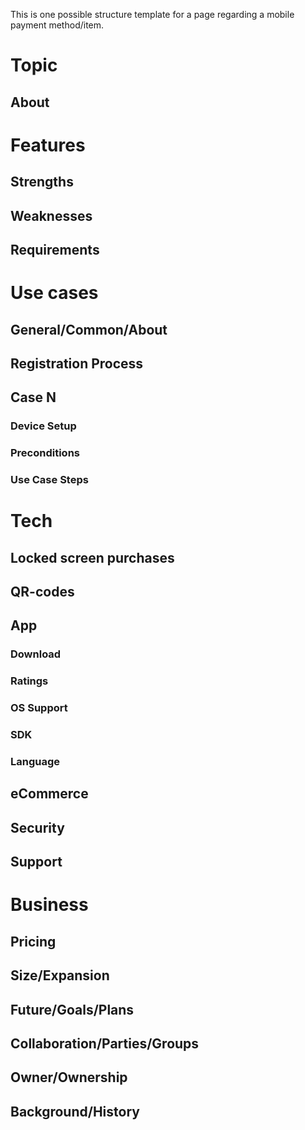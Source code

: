 
This is one possible structure template for a page regarding a mobile payment method/item.

# Topic
## About

# Features
## Strengths
## Weaknesses
## Requirements

# Use cases
## General/Common/About
## Registration Process
## Case N
### Device Setup
### Preconditions
### Use Case Steps

# Tech
## Locked screen purchases
## QR-codes
## App
### Download
### Ratings
### OS Support
### SDK
### Language
## eCommerce
## Security
## Support

# Business
## Pricing
## Size/Expansion
## Future/Goals/Plans
## Collaboration/Parties/Groups
## Owner/Ownership
## Background/History

